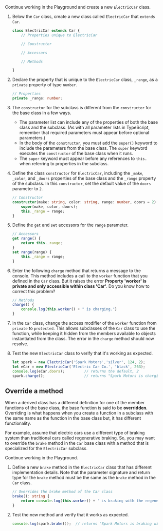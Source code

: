 Continue working in the Playground and create a new `ElectricCar` class.

1. Below the `Car` class, create a new class called `ElectricCar` that `extends Car`.

    ```typescript
    class ElectricCar extends Car {
        // Properties unique to ElectricCar
    
        // Constructor
    
        // Accessors
    
        // Methods
    
    }
    ```

1. Declare the property that is unique to the `ElectricCar` class, `_range`, as a `private` property of type `number`.

    ```typescript
    // Properties
    private _range: number;
    ```

1. The `constructor` for the subclass is different from the `constructor` for the base class in a few ways.

      - The parameter list can include any of the properties of both the base class and the subclass. (As with all parameter lists in TypeScript, remember that required parameters must appear before optional parameters.)
      - In the body of the `constructor`, you must add the `super()` keyword to include the parameters from the base class. The `super` keyword executes the `constructor` of the base class when it runs.
      - The `super` keyword must appear before any references to `this.` when referring to properties in the subclass.

1. Define the class `constructor` for `ElectricCar`, including the `_make`, `_color`, and `_doors` properties of the base class and the `_range` property of the subclass. In this `constructor`, set the default value of the `doors` parameter to `2`.

    ```typescript
    // Constructor
    constructor(make: string, color: string, range: number, doors = 2) {
        super(make, color, doors);
        this._range = range;
    }
    ```

1. Define the `get` and `set` accessors for the `range` parameter.

    ```typescript
    // Accessors
    get range() {
        return this._range;
    }
    set range(range) {
        this._range = range;
    }
    ```

1. Enter the following `charge` method that returns a message to the console. This method includes a call to the `worker` function that you defined in the `Car` class. But it raises the error **Property 'worker' is private and only accessible within class 'Car'**. Do you know how to correct this problem?

    ```typescript
    // Methods
    charge() {
        console.log(this.worker() + " is charging.")
    }
    ```

1. In the `Car` class, change the access modifier of the `worker` function from `private` to `protected`. This allows subclasses of the `Car` class to use the function, while keeping it hidden from the members available to objects instantiated from the class. The error in the `charge` method should now resolve.
1. Test the new `ElectricCar` class to verify that it's working as expected.

    ```typescript
    let spark = new ElectricCar('Spark Motors','silver', 124, 2);
    let eCar = new ElectricCar('Electric Car Co.', 'black', 263);
    console.log(eCar.doors);         // returns the default, 2
    spark.charge();                  // returns "Spark Motors is charging"
    ```

## Override a method

When a derived class has a different definition for one of the member functions of the base class, the base function is said to be **overridden**. Overriding is what happens when you create a function in a subclass with the same name as the function in the base class but, it has different functionality.

For example, assume that electric cars use a different type of braking system than traditional cars called regenerative braking. So, you may want to override the `brake` method in the `Car` base class with a method that is specialized for the `ElectricCar` subclass.

Continue working in the Playground.

1. Define a new `brake` method in the `ElectricCar` class that has different implementation details. Note that the parameter signature and return type for the `brake` method must be the same as the `brake` method in the `Car` class.

    ```typescript
    // Overrides the brake method of the Car class
    brake(): string {
        return console.log(this.worker() + ' is braking with the regenerative braking system.')
    }
    ```

1. Test the new method and verify that it works as expected.

    ```typescript
    console.log(spark.brake());  // returns "Spark Motors is braking with the regenerative braking system"
    ```
